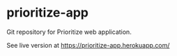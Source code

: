 prioritize-app
==============

Git repository for Prioritize web application.

See live version at https://prioritize-app.herokuapp.com/
